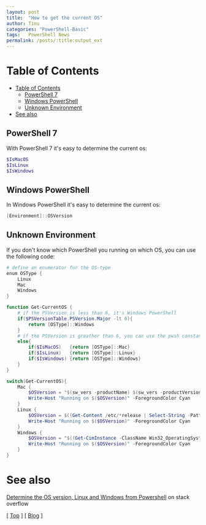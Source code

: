 ```yaml
---
layout: post
title:  "How to get the current OS"
author: Tinu
categories: "PowerShell-Basic"
tags:   PowerShell News
permalink: /posts/:title:output_ext
---
```


# Table of Contents

- [Table of Contents](#table-of-contents)
  - [PowerShell 7](#powershell-7)
  - [Windows PowerShell](#windows-powershell)
  - [Unknown Environment](#unknown-environment)
- [See also](#see-also)

## PowerShell 7

With PowerShell 7 it's easy to determine the current os:

````powershell
$IsMacOS
$IsLinux
$IsWindows
````

## Windows PowerShell

In Windows PowerShell it's easy to determine the current os:

````powershell
[Environment]::OSVersion
````

## Unknown Environment

If you don't know which PowerShell you running on which OS, you can use the following code:

````powershell
# define an enumerator for the OS-type
enum OSType {
    Linux
    Mac
    Windows
}

function Get-CurrentOS {
    # if the PSVersion is less than 6, it's Windows PowerShell
    if($PSVersionTable.PSVersion.Major -lt 6){
        return [OSType]::Windows
    }
    # if the PSVersion is greather than 6, you can use the pwsh constants
    else{
        if($IsMacOS)   {return [OSType]::Mac}
        if($IsLinux)   {return [OSType]::Linux}
        if($IsWindows) {return [OSType]::Windows} 
    }
}

switch(Get-CurrentOS){
    Mac {
        $OSVersion = "$(sw_vers -productName) $(sw_vers -productVersion).$(sw_vers -buildVersion)"
        Write-Host "Running on $($OSVersion)" -ForegroundColor Cyan
    }
    Linux {
        $OSVersion = $((Get-Content /etc/*release | Select-String -Pattern 'DISTRIB_DESCRIPTION=') -replace 'DISTRIB_DESCRIPTION=')
        Write-Host "Running on $($OSVersion)" -ForegroundColor Cyan
    }
    Windows {
        $OSVersion = "$((Get-CimInstance -ClassName Win32_OperatingSystem).Caption) ($([System.Environment]::OSVersion.Version.ToString()))"
        Write-Host "Running on $($OSVersion)" -ForegroundColor Cyan
    }
}
````

# See also

[Determine the OS version, Linux and Windows from Powershell](https://stackoverflow.com/questions/44703646/determine-the-os-version-linux-and-windows-from-powershell) on stack overflow

[ [Top](#table-of-contents) ] [ [Blog](../categories.html) ]

